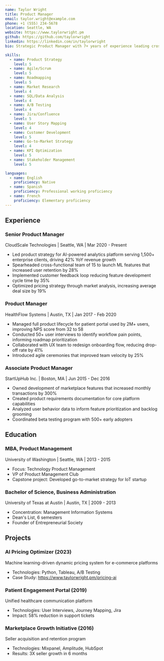 ```yaml
---
name: Taylor Wright  
title: Product Manager  
email: taylor.wright@example.com  
phone: +1 (555) 234-5678  
location: Seattle, WA  
website: https://www.taylorwright.pm  
github: https://github.com/taylorwright  
linkedin: https://linkedin.com/in/taylorwright  
bio: Strategic Product Manager with 7+ years of experience leading cross-functional teams to deliver customer-centric SaaS solutions. Expert in agile methodologies and data-driven decision making.  

skills:  
  - name: Product Strategy  
    level: 5  
  - name: Agile/Scrum  
    level: 5  
  - name: Roadmapping  
    level: 5  
  - name: Market Research  
    level: 4  
  - name: SQL/Data Analysis  
    level: 4  
  - name: A/B Testing  
    level: 4  
  - name: Jira/Confluence  
    level: 5  
  - name: User Story Mapping  
    level: 4  
  - name: Customer Development  
    level: 5  
  - name: Go-to-Market Strategy  
    level: 4  
  - name: KPI Optimization  
    level: 5  
  - name: Stakeholder Management  
    level: 5  

languages:  
  - name: English  
    proficiency: Native  
  - name: Spanish  
    proficiency: Professional working proficiency  
  - name: French  
    proficiency: Elementary proficiency  
---  
```


## Experience  

### Senior Product Manager  
CloudScale Technologies | Seattle, WA | Mar 2020 - Present  
- Led product strategy for AI-powered analytics platform serving 1,500+ enterprise clients, driving 42% YoY revenue growth  
- Spearheaded cross-functional team of 15 to launch ML features that increased user retention by 28%  
- Implemented customer feedback loop reducing feature development cycle time by 35%  
- Optimized pricing strategy through market analysis, increasing average deal size by 19%  

### Product Manager  
HealthFlow Systems | Austin, TX | Jan 2017 - Feb 2020  
- Managed full product lifecycle for patient portal used by 2M+ users, improving NPS score from 32 to 58  
- Conducted 50+ user interviews to identify workflow pain points, informing roadmap prioritization  
- Collaborated with UX team to redesign onboarding flow, reducing drop-off rate by 41%  
- Introduced agile ceremonies that improved team velocity by 25%  

### Associate Product Manager  
StartUpHub Inc. | Boston, MA | Jun 2015 - Dec 2016  
- Owned development of marketplace features that increased monthly transactions by 300%  
- Created product requirements documentation for core platform capabilities  
- Analyzed user behavior data to inform feature prioritization and backlog grooming  
- Coordinated beta testing program with 500+ early adopters  

## Education  

### MBA, Product Management  
University of Washington | Seattle, WA | 2013 - 2015  
- Focus: Technology Product Management  
- VP of Product Management Club  
- Capstone project: Developed go-to-market strategy for IoT startup  

### Bachelor of Science, Business Administration  
University of Texas at Austin | Austin, TX | 2009 - 2013  
- Concentration: Management Information Systems  
- Dean's List, 6 semesters  
- Founder of Entrepreneurial Society  

## Projects  

### AI Pricing Optimizer (2023)  
Machine learning-driven dynamic pricing system for e-commerce platforms  
- Technologies: Python, Tableau, A/B Testing  
- Case Study: https://www.taylorwright.pm/pricing-ai  

### Patient Engagement Portal (2019)  
Unified healthcare communication platform  
- Technologies: User Interviews, Journey Mapping, Jira  
- Impact: 58% reduction in support tickets  

### Marketplace Growth Initiative (2016)  
Seller acquisition and retention program  
- Technologies: Mixpanel, Amplitude, HubSpot  
- Results: 3X seller growth in 6 months
